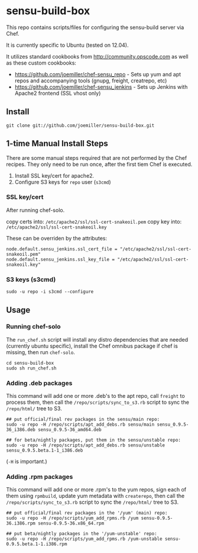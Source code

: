 sensu-build-box
===============

This repo contains scripts/files for configuring the sensu-build server via
Chef.

It is currently specific to Ubuntu (tested on 12.04).

It utilizes standard cookbooks from http://community.opscode.com as well as
these custom cookbooks:

* https://github.com/joemiller/chef-sensu_repo	- Sets up yum and apt repos and
  accompanying tools (gnupg, freight, creatrepo, etc)
* https://github.com/joemiller/chef-sensu_jenkins - Sets up Jenkins with
  Apache2 frontend (SSL vhost only)

Install
-------

```
git clone git://github.com/joemiller/sensu-build-box.git
```

1-time Manual Install Steps
---------------------------

There are some manual steps required that are not performed by the Chef recipes.
They only need to be run once, after the first tiem Chef is executed.

1. Install SSL key/cert for apache2.
2. Configure S3 keys for `repo` user (`s3cmd`)

### SSL key/cert

After running chef-solo.

copy certs into: `/etc/apache2/ssl/ssl-cert-snakeoil.pem`
copy key into: `/etc/apache2/ssl/ssl-cert-snakeoil.key`

These can be overriden by the attributes:

```
node.default.sensu_jenkins.ssl_cert_file = "/etc/apache2/ssl/ssl-cert-snakeoil.pem"
node.default.sensu_jenkins.ssl_key_file = "/etc/apache2/ssl/ssl-cert-snakeoil.key"
```

### S3 keys (s3cmd)

```
sudo -u repo -i s3cmd --configure
```

Usage
-----

### Running chef-solo

The `run_chef.sh` script will install any distro dependencies that are needed
(currently ubuntu specific), install the Chef omnibus package if chef is missing,
then run `chef-solo`.

```
cd sensu-build-box
sudo sh run_chef.sh
```

### Adding .deb packages

This command will add one or more .deb's to the apt repo, call `freight` to 
process them, then call the `/repo/scripts/sync_to_s3.rb` script to sync
the `/repo/html/` tree to S3.

```
## put official/final rev packages in the sensu/main repo:
sudo -u repo -H /repo/scripts/apt_add_debs.rb sensu/main sensu_0.9.5-36_i386.deb sensu_0.9.5-36_amd64.deb

## for beta/nightly packages, put them in the sensu/unstable repo:
sudo -u repo -H /repo/scripts/apt_add_debs.rb sensu/unstable sensu_0.9.5.beta.1-1_i386.deb

```

(`-H` is important.)

### Adding .rpm packages

This command will add one or more .rpm's to the yum repos, sign each of them
using `rpmbuild`, update yum metadata with `createrepo`, then call the 
`/repo/scripts/sync_to_s3.rb` script to sync the `/repo/html/` tree to S3.

```
## put official/final rev packages in the '/yum' (main) repo:
sudo -u repo -H /repo/scripts/yum_add_rpms.rb /yum sensu-0.9.5-36.i386.rpm sensu-0.9.5-36.x86_64.rpm

## put beta/nightly packages in the '/yum-unstable' repo:
sudo -u repo -H /repo/scripts/yum_add_rpms.rb /yum-unstable sensu-0.9.5.beta.1-1.i386.rpm

```
